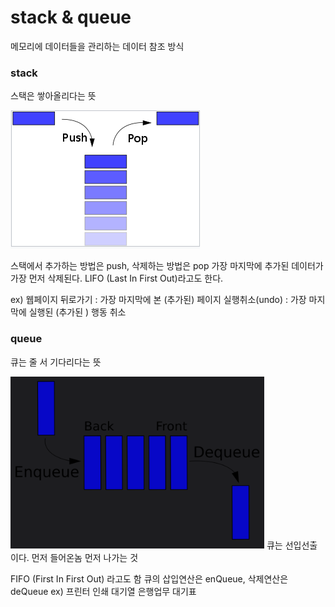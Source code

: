 # stack & queue

메모리에 데이터들을 관리하는 데이터 참조 방식

### stack

스택은 쌓아올리다는 뜻

<img src = "images/stack.png" alt= " stack">

스택에서 추가하는 방법은 push, 삭제하는 방법은 pop
가장 마지막에 추가된 데이터가 가장 먼저 삭제된다.
LIFO (Last In First Out)라고도 한다.

ex)
웹페이지 뒤로가기 : 가장 마지막에 본 (추가된) 페이지
실행취소(undo) : 가장 마지막에 실행된 (추가된 ) 행동 취소

### queue

큐는 줄 서 기다리다는 뜻

<img src = "images/queue.png" alt= "queue">
큐는 선입선출이다.
먼저 들어온놈 먼저 나가는 것

FIFO (First In First Out) 라고도 함
큐의 삽입연산은 enQueue, 삭제연산은 deQueue
ex)
프린터 인쇄 대기열
은행업무 대기표

